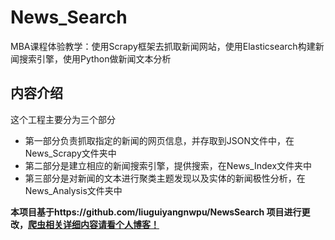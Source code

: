 # News_Search
MBA课程体验教学：使用Scrapy框架去抓取新闻网站，使用Elasticsearch构建新闻搜索引擎，使用Python做新闻文本分析

## 内容介绍
这个工程主要分为三个部分
* 第一部分负责抓取指定的新闻的网页信息，并存取到JSON文件中，在News_Scrapy文件夹中
* 第二部分是建立相应的新闻搜索引擎，提供搜索，在News_Index文件夹中
* 第三部分是对新闻的文本进行聚类主题发现以及实体的新闻极性分析，在News_Analysis文件夹中

**本项目基于https://github.com/liuguiyangnwpu/NewsSearch 项目进行更改，[爬虫相关详细内容请看个人博客！](http://blog.csdn.net/berguiliu/article/details/50459606)**
